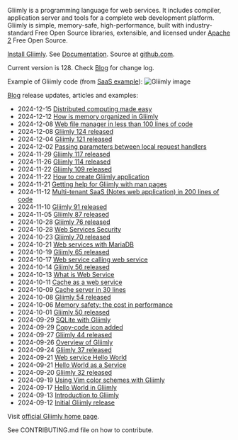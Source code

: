 Gliimly is a programming language for web services\. It includes compiler, application server and tools for a complete web development platform\. Gliimly is simple, memory\-safe, high\-performance, built with industry\-standard Free Open Source libraries, extensible, and licensed under [Apache 2](http://gliimly.github.io//license.html) Free Open Source\.

[Install Gliimly](http://gliimly.github.io//install.html)\. See [Documentation](http://gliimly.github.io//documentation.html)\. Source at [github\.com](https://github.com/gliimly/gliimly)\. 

Current version is 128\. Check [Blog](https://gliimly.blogspot.com/) for change log\.

Example of Gliimly code \(from [SaaS example](https://gliimly.blogspot.com/2024/11/multi-tenant-saas-notes-web-application.html)\):
![Gliimly image](http://gliimly.github.io/home-example.png)

[Blog](https://gliimly.blogspot.com/) release updates, articles and examples:
* 2024\-12\-15 [Distributed computing made easy](https://gliimly.blogspot.com/2024/12/distributed-computing-made-easy.html)
* 2024\-12\-12 [How is memory organized in Gliimly](https://gliimly.blogspot.com/2024/12/how-is-memory-organized-in-gliimly.html)
* 2024\-12\-08 [Web file manager in less than 100 lines of code](https://gliimly.blogspot.com/2024/12/web-file-manager-in-less-than-100-lines.html)
* 2024\-12\-08 [Gliimly 124 released](https://gliimly.blogspot.com/2024/12/gliimly-124-released.html)
* 2024\-12\-04 [Gliimly 121 released](https://gliimly.blogspot.com/2024/12/gliimly-121-released.html)
* 2024\-12\-02 [Passing parameters between local request handlers](https://gliimly.blogspot.com/2024/12/passing-parameters-between-local.html)
* 2024\-11\-29 [Gliimly 117 released](https://gliimly.blogspot.com/2024/11/gliimly-117-released.html)
* 2024\-11\-26 [Gliimly 114 released](https://gliimly.blogspot.com/2024/11/gliimly-114-released.html)
* 2024\-11\-22 [Gliimly 109 released](https://gliimly.blogspot.com/2024/11/gliimly-109-released.html)
* 2024\-11\-22 [How to create Gliimly application](https://gliimly.blogspot.com/2024/11/how-to-create-gliimly-application.html)
* 2024\-11\-21 [Getting help for Gliimly with man pages](https://gliimly.blogspot.com/2024/11/getting-help-for-gliimly-with-man-pages.html)
* 2024\-11\-12 [Multi\-tenant SaaS \(Notes web application\) in 200 lines of code](https://gliimly.blogspot.com/2024/11/multi-tenant-saas-notes-web-application.html)
* 2024\-11\-10 [Gliimly 91 released](https://gliimly.blogspot.com/2024/11/gliimly-91-released.html)
* 2024\-11\-05 [Gliimly 87 released](https://gliimly.blogspot.com/2024/11/gliimly-87-released.html)
* 2024\-10\-28 [Gliimly 76 released](https://gliimly.blogspot.com/2024/10/gliimly-76-released.html)
* 2024\-10\-28 [Web Services Security](https://gliimly.blogspot.com/2024/10/web-services-security.html)
* 2024\-10\-23 [Gliimly 70 released](https://gliimly.blogspot.com/2024/10/gliimly-70-released.html)
* 2024\-10\-21 [Web services with MariaDB](https://gliimly.blogspot.com/2024/10/web-service-with-mariadb.html)
* 2024\-10\-19 [Gliimly 65 released](https://gliimly.blogspot.com/2024/10/gliimly-65-released.html)
* 2024\-10\-17 [Web service calling web service](https://gliimly.blogspot.com/2024/10/web-service-calling-web-service.html)
* 2024\-10\-14 [Gliimly 56 released](https://gliimly.blogspot.com/2024/10/gliimly-56-released.html)
* 2024\-10\-13 [What is Web Service](https://gliimly.blogspot.com/2024/10/what-is-web-service.html)
* 2024\-10\-11 [Cache as a web service](https://gliimly.blogspot.com/2024/10/cache-as-web-service.html)
* 2024\-10\-09 [Cache server in 30 lines ](https://gliimly.blogspot.com/2024/10/cache-server-as-web-service-in-30-lines.html)
* 2024\-10\-08 [Gliimly 54 released](https://gliimly.blogspot.com/2024/10/gliimly-54-released.html)
* 2024\-10\-06 [Memory safety: the cost in performance](https://gliimly.blogspot.com/2024/10/memory-safety-cost-in-performance.html)
* 2024\-10\-01 [Gliimly 50 released](https://gliimly.blogspot.com/2024/10/gliimly-50-released.html)
* 2024\-09\-29 [SQLite with Gliimly](https://gliimly.blogspot.com/2024/09/sqlite-with-gliimly.html)
* 2024\-09\-29 [Copy\-code icon added](https://gliimly.blogspot.com/2024/09/copy-code-icon-added.html)
* 2024\-09\-27 [Gliimly 44 released](https://gliimly.blogspot.com/2024/09/gliimly-44-released.html)
* 2024\-09\-26 [Overview of Gliimly](https://gliimly.blogspot.com/2024/09/overview-of-gliimly.html)
* 2024\-09\-24 [Gliimly 37 released](https://gliimly.blogspot.com/2024/09/gliimly-37-released.html)
* 2024\-09\-21 [Web service Hello World](https://gliimly.blogspot.com/2024/09/web-service-hello-world.html)
* 2024\-09\-21 [Hello World as a Service](https://gliimly.blogspot.com/2024/09/hello-world-as-service.html)
* 2024\-09\-20 [Gliimly 32 released](https://gliimly.blogspot.com/2024/09/gliimly-32-released.html)
* 2024\-09\-19 [Using Vim color schemes with Gliimly](https://gliimly.blogspot.com/2024/09/using-vim-color-schemes-with-gliimly.html)
* 2024\-09\-17 [Hello World in Gliimly](https://gliimly.blogspot.com/2024/09/hello-world-in-gliimly.html)
* 2024\-09\-13 [Introduction to Gliimly](https://gliimly.blogspot.com/2024/09/introduction-to-gliim-body-html.html)
* 2024\-09\-12 [Initial Gliimly release](https://gliimly.blogspot.com/2024/09/12-is-initial-gliim-release-formerly.html)

Visit [official Gliimly home page](http://gliimly.github.io).

See CONTRIBUTING.md file on how to contribute.

